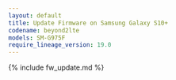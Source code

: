 ```yaml
---
layout: default
title: Update Firmware on Samsung Galaxy S10+
codename: beyond2lte
models: SM-G975F
require_lineage_version: 19.0
---
```


{% include fw_update.md %}
